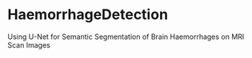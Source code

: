 # HaemorrhageDetection
Using U-Net for Semantic Segmentation of Brain Haemorrhages on MRI Scan Images
